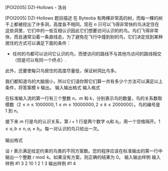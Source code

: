 



[POI2005] DZI-Hollows - 洛谷














[POI2005] DZI-Hollows
题目描述
在 Byteotia 有两棵非常高的树，而每一棵的树干上都被挖出了许多洞，高度各不相同。现在 $n$ 只可以飞得非常快的鸟决定住在这些洞里，它们中的一些互相认识因此它们想要访问认识的的鸟。鸟们飞得非常快，而且通常沿着一条直线走。为了避免在飞行中撞到别的鸟，它们决定找到某种居住的方式可以满足下面的条件：

- 任何的鸟都可以访问它认识的鸟，而使访问的路线不与其他鸟访问的路线相交（但是可以有同一个终点）.

此外，还要使每只鸟居住的高度尽量低，保证树洞比鸟多。

我们都知道鸟的大脑很小，所以它们请你帮它们算一共有多少个方法可以满足以上条件，将答案模 $k$ 输出。
输入输出格式
输入格式

在标准输入流的第一行有三个整数 $n，m$ 和 $k$，分别表示鸟的数量，鸟的关系数取模数（$2\le n\le 1000000,1\le m\le 10000000,2\le k\le 2000000$）。鸟的编号是 $1$ 到 $n$。

接下来 $m$ 行是鸟的认识关系，第 $i+1$ 行是两个数字 $a_i$和 $b_i$，用一个空格隔开。$1\le a,b\le n,a_i\ne b_i$。每一对认识的鸟只给出一次。

输出格式

设 $r$ 表示满足给定约束的鸟类的不同方案数。您的程序应该在标准输出的第一行中输出一个整数 $r\bmod k$。如果没有方案，则正确的结果为 $0$。
输入输出样例
输入样例 #1
3 2 10
1 2
1 3
输出样例 #1
4






